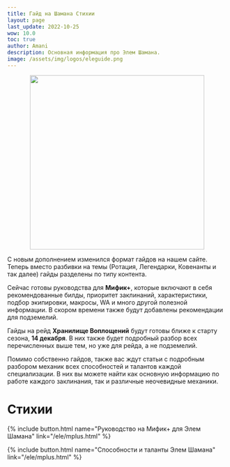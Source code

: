 ```yaml
---
title: Гайд на Шамана Стихии
layout: page
last_update: 2022-10-25
wow: 10.0
toc: true
author: Amani
description: Основная информация про Элем Шамана. 
image: /assets/img/logos/eleguide.png
---
```


<p align="center">
<img src="/assets/img/ele_tb2.png" width=400x> 
</p>


С новым дополнением изменился формат гайдов на нашем сайте. Теперь вместо разбивки на темы (Ротация, Легендарки, Ковенанты и так далее) гайды разделены по типу контента.

Сейчас готовы руководства для **Мифик+**, которые включают в себя рекомендованные билды, приоритет заклинаний, характеристики, подбор экипировки, макросы, WA и много другой полезной информации. В скором времени также будут добавлены рекомендации для подземелий.

Гайды на рейд **Хранилище Воплощений** будут готовы ближе к старту сезона, **14 декабря**. В них также будет подробный разбор всех перечисленных выше тем, но уже для рейда, а не подземелий.

Помимо собственно гайдов, также вас ждут статьи с подробным разбором механик всех способностей и талантов каждой специализации. В них вы можете найти как основную информацию по работе каждого заклинания, так и различные неочевидные механики.

# Стихии

<p></p>

{% include button.html name="Руководство на Мифик+ для Элем Шамана" link="/ele/mplus.html" %}  

<p></p>

{% include button.html name="Способности и таланты Элем Шамана" link="/ele/mplus.html" %}  

<p></p>
